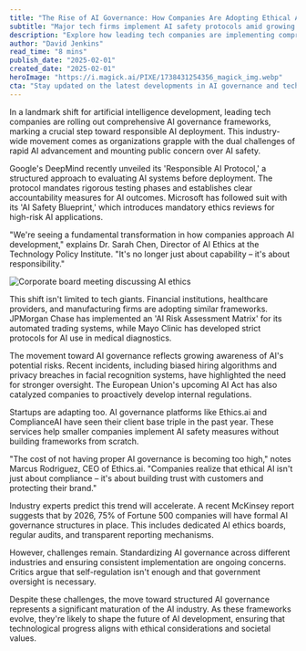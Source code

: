 ```yaml
---
title: "The Rise of AI Governance: How Companies Are Adopting Ethical AI Frameworks"
subtitle: "Major tech firms implement AI safety protocols amid growing calls for regulation"
description: "Explore how leading tech companies are implementing comprehensive AI governance frameworks as a crucial step toward responsible AI deployment. Learn about the industry-wide movement addressing AI safety and the establishment of new standards for ethical AI development."
author: "David Jenkins"
read_time: "8 mins"
publish_date: "2025-02-01"
created_date: "2025-02-01"
heroImage: "https://i.magick.ai/PIXE/1738431254356_magick_img.webp"
cta: "Stay updated on the latest developments in AI governance and technology trends by following us on LinkedIn. Join our community of forward-thinking professionals shaping the future of responsible AI."
---
```


In a landmark shift for artificial intelligence development, leading tech companies are rolling out comprehensive AI governance frameworks, marking a crucial step toward responsible AI deployment. This industry-wide movement comes as organizations grapple with the dual challenges of rapid AI advancement and mounting public concern over AI safety.

Google's DeepMind recently unveiled its 'Responsible AI Protocol,' a structured approach to evaluating AI systems before deployment. The protocol mandates rigorous testing phases and establishes clear accountability measures for AI outcomes. Microsoft has followed suit with its 'AI Safety Blueprint,' which introduces mandatory ethics reviews for high-risk AI applications.

"We're seeing a fundamental transformation in how companies approach AI development," explains Dr. Sarah Chen, Director of AI Ethics at the Technology Policy Institute. "It's no longer just about capability – it's about responsibility."

![Corporate board meeting discussing AI ethics](https://i.magick.ai/PIXE/1738431254360_magick_img.webp)

This shift isn't limited to tech giants. Financial institutions, healthcare providers, and manufacturing firms are adopting similar frameworks. JPMorgan Chase has implemented an 'AI Risk Assessment Matrix' for its automated trading systems, while Mayo Clinic has developed strict protocols for AI use in medical diagnostics.

The movement toward AI governance reflects growing awareness of AI's potential risks. Recent incidents, including biased hiring algorithms and privacy breaches in facial recognition systems, have highlighted the need for stronger oversight. The European Union's upcoming AI Act has also catalyzed companies to proactively develop internal regulations.

Startups are adapting too. AI governance platforms like Ethics.ai and ComplianceAI have seen their client base triple in the past year. These services help smaller companies implement AI safety measures without building frameworks from scratch.

"The cost of not having proper AI governance is becoming too high," notes Marcus Rodriguez, CEO of Ethics.ai. "Companies realize that ethical AI isn't just about compliance – it's about building trust with customers and protecting their brand."

Industry experts predict this trend will accelerate. A recent McKinsey report suggests that by 2026, 75% of Fortune 500 companies will have formal AI governance structures in place. This includes dedicated AI ethics boards, regular audits, and transparent reporting mechanisms.

However, challenges remain. Standardizing AI governance across different industries and ensuring consistent implementation are ongoing concerns. Critics argue that self-regulation isn't enough and that government oversight is necessary.

Despite these challenges, the move toward structured AI governance represents a significant maturation of the AI industry. As these frameworks evolve, they're likely to shape the future of AI development, ensuring that technological progress aligns with ethical considerations and societal values.